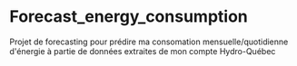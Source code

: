 # Forecast_energy_consumption
Projet de forecasting pour prédire ma consomation mensuelle/quotidienne d'énergie à partie de données extraites de mon compte Hydro-Québec
